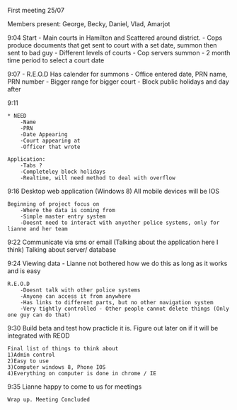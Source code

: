 First meeting 25/07

Members present: 
	George, Becky, Daniel, Vlad, Amarjot

9:04 Start
	- Main courts in Hamilton and Scattered around district.
	- Cops produce documents that get sent to court with a set date, summon then sent to bad guy
	- Different levels of courts
	- Cop servers summon
	- 2 month time period to select a court date

9:07
	- R.E.O.D Has calender for summons
	- Office entered date, PRN name, PRN number
	- Bigger range for bigger court
	- Block public holidays and day after

9:11

	* NEED 
		-Name
		-PRN
		-Date Appearing
		-Court appearing at
		-Officer that wrote

	Application:
		-Tabs ?
		-Completeley block holidays
		-Realtime, will need method to deal with overflow

9:16
	Desktop web application (Windows 8)
	All mobile devices will be IOS

	Beginning of project focus on
		-Where the data is coming from
		-Simple master entry system
		-Doesnt need to interact with anyother police systems, only for lianne and her team

9:22
	Communicate via sms or email (Talking about the application here I think)
	Talking about server/ database

9:24
	Viewing data - Lianne not bothered how we do this as long as it works and is easy

	R.E.O.D
		-Doesnt talk with other police systems
		-Anyone can access it from anywhere
		-Has links to different parts, but no other navigation system
		-Very tightly controlled - Other people cannot delete things (Only one guy can do that)

9:30
	Build beta and test how practicle it is. Figure out later on if it will be integrated with REOD

	Final list of things to think about
	1)Admin control	
	2)Easy to use
	3)Computer windows 8, Phone IOS
	4)Everything on computer is done in chrome / IE

9:35 
	Lianne happy to come to us for meetings

	Wrap up. Meeting Concluded
